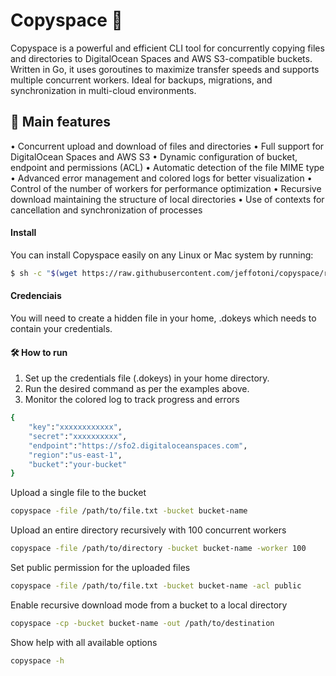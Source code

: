 # Copyspace 🚀

Copyspace is a powerful and efficient CLI tool for concurrently copying files and directories to DigitalOcean Spaces and AWS S3-compatible buckets. Written in Go, it uses goroutines to maximize transfer speeds and supports multiple concurrent workers. Ideal for backups, migrations, and synchronization in multi-cloud environments.

## 🌟 Main features

• Concurrent upload and download of files and directories
• Full support for DigitalOcean Spaces and AWS S3
• Dynamic configuration of bucket, endpoint and permissions (ACL)
• Automatic detection of the file MIME type
• Advanced error management and colored logs for better visualization
• Control of the number of workers for performance optimization
• Recursive download maintaining the structure of local directories
• Use of contexts for cancellation and synchronization of processes

#### Install

You can install Copyspace easily on any Linux or Mac system by running:

```bash
$ sh -c "$(wget https://raw.githubusercontent.com/jeffotoni/copyspace/refs/heads/master/v1/install.sh -O -)"
```
#### Credenciais

You will need to create a hidden file in your home, .dokeys which needs to contain your credentials.

#### 🛠️ How to run
1. Set up the credentials file (.dokeys) in your home directory.
2. Run the desired command as per the examples above.
3. Monitor the colored log to track progress and errors

```bash
{
    "key":"xxxxxxxxxxxx",
    "secret":"xxxxxxxxxx",
    "endpoint":"https://sfo2.digitaloceanspaces.com",
    "region":"us-east-1",
    "bucket":"your-bucket"
}
```

Upload a single file to the bucket
```bash
copyspace -file /path/to/file.txt -bucket bucket-name
```

Upload an entire directory recursively with 100 concurrent workers
```bash
copyspace -file /path/to/directory -bucket bucket-name -worker 100
```

Set public permission for the uploaded files
```bash
copyspace -file /path/to/file.txt -bucket bucket-name -acl public
```

Enable recursive download mode from a bucket to a local directory
```bash
copyspace -cp -bucket bucket-name -out /path/to/destination
```
Show help with all available options
```bash
copyspace -h
```